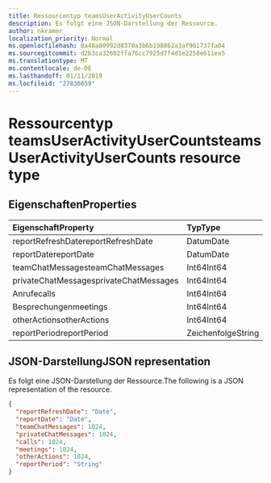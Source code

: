 ```yaml
---
title: Ressourcentyp teamsUserActivityUserCounts
description: Es folgt eine JSON-Darstellung der Ressource.
author: nkramer
localization_priority: Normal
ms.openlocfilehash: 8a48a80992d8370a3b6b198862a3af901737fa04
ms.sourcegitcommit: d2b3ca32602ffa76cc7925d7f4d1e2258e611ea5
ms.translationtype: MT
ms.contentlocale: de-DE
ms.lasthandoff: 01/11/2019
ms.locfileid: "27836659"
---
```

# <a name="teamsuseractivityusercounts-resource-type"></a><span data-ttu-id="e5601-103">Ressourcentyp teamsUserActivityUserCounts</span><span class="sxs-lookup"><span data-stu-id="e5601-103">teamsUserActivityUserCounts resource type</span></span>

## <a name="properties"></a><span data-ttu-id="e5601-104">Eigenschaften</span><span class="sxs-lookup"><span data-stu-id="e5601-104">Properties</span></span>

| <span data-ttu-id="e5601-105">Eigenschaft</span><span class="sxs-lookup"><span data-stu-id="e5601-105">Property</span></span>            | <span data-ttu-id="e5601-106">Typ</span><span class="sxs-lookup"><span data-stu-id="e5601-106">Type</span></span>   |
| :------------------ | :----- |
| <span data-ttu-id="e5601-107">reportRefreshDate</span><span class="sxs-lookup"><span data-stu-id="e5601-107">reportRefreshDate</span></span>   | <span data-ttu-id="e5601-108">Datum</span><span class="sxs-lookup"><span data-stu-id="e5601-108">Date</span></span>   |
| <span data-ttu-id="e5601-109">reportDate</span><span class="sxs-lookup"><span data-stu-id="e5601-109">reportDate</span></span>          | <span data-ttu-id="e5601-110">Datum</span><span class="sxs-lookup"><span data-stu-id="e5601-110">Date</span></span>   |
| <span data-ttu-id="e5601-111">teamChatMessages</span><span class="sxs-lookup"><span data-stu-id="e5601-111">teamChatMessages</span></span>    | <span data-ttu-id="e5601-112">Int64</span><span class="sxs-lookup"><span data-stu-id="e5601-112">Int64</span></span>  |
| <span data-ttu-id="e5601-113">privateChatMessages</span><span class="sxs-lookup"><span data-stu-id="e5601-113">privateChatMessages</span></span> | <span data-ttu-id="e5601-114">Int64</span><span class="sxs-lookup"><span data-stu-id="e5601-114">Int64</span></span>  |
| <span data-ttu-id="e5601-115">Anrufe</span><span class="sxs-lookup"><span data-stu-id="e5601-115">calls</span></span>               | <span data-ttu-id="e5601-116">Int64</span><span class="sxs-lookup"><span data-stu-id="e5601-116">Int64</span></span>  |
| <span data-ttu-id="e5601-117">Besprechungen</span><span class="sxs-lookup"><span data-stu-id="e5601-117">meetings</span></span>            | <span data-ttu-id="e5601-118">Int64</span><span class="sxs-lookup"><span data-stu-id="e5601-118">Int64</span></span>  |
| <span data-ttu-id="e5601-119">otherActions</span><span class="sxs-lookup"><span data-stu-id="e5601-119">otherActions</span></span>        | <span data-ttu-id="e5601-120">Int64</span><span class="sxs-lookup"><span data-stu-id="e5601-120">Int64</span></span>  |
| <span data-ttu-id="e5601-121">reportPeriod</span><span class="sxs-lookup"><span data-stu-id="e5601-121">reportPeriod</span></span>        | <span data-ttu-id="e5601-122">Zeichenfolge</span><span class="sxs-lookup"><span data-stu-id="e5601-122">String</span></span> |

## <a name="json-representation"></a><span data-ttu-id="e5601-123">JSON-Darstellung</span><span class="sxs-lookup"><span data-stu-id="e5601-123">JSON representation</span></span>

<span data-ttu-id="e5601-124">Es folgt eine JSON-Darstellung der Ressource.</span><span class="sxs-lookup"><span data-stu-id="e5601-124">The following is a JSON representation of the resource.</span></span>

<!-- {
  "blockType": "resource",
  "@odata.type": "microsoft.graph.teamsUserActivityUserCounts"
} -->

```json
{
  "reportRefreshDate": "Date", 
  "reportDate": "Date", 
  "teamChatMessages": 1024, 
  "privateChatMessages": 1024, 
  "calls": 1024, 
  "meetings": 1024, 
  "otherActions": 1024, 
  "reportPeriod": "String"
}
```

